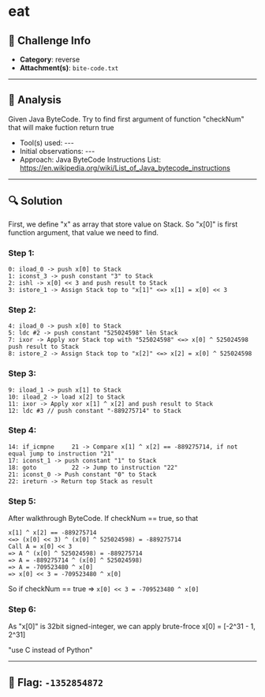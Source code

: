 # eat

## 🧩 Challenge Info

- **Category**: reverse
- **Attachment(s)**: `bite-code.txt`

---

## 🧠 Analysis

Given Java ByteCode. Try to find first argument of function "checkNum" that will make fuction return true

- Tool(s) used: ---
- Initial observations: ---
- Approach: Java ByteCode Instructions List: https://en.wikipedia.org/wiki/List_of_Java_bytecode_instructions

---

## 🔍 Solution

First, we define "x" as array that store value on Stack.
So "x[0]" is first function argument, that value we need to find.

### Step 1:
```
0: iload_0 -> push x[0] to Stack
1: iconst_3 -> push constant "3" to Stack
2: ishl -> x[0] << 3 and push result to Stack
3: istore_1 -> Assign Stack top to "x[1]" <=> x[1] = x[0] << 3
```

### Step 2:
```
4: iload_0 -> push x[0] to Stack
5: ldc #2 -> push constant "525024598" lên Stack
7: ixor -> Apply xor Stack top with "525024598" <=> x[0] ^ 525024598 push result to Stack
8: istore_2 -> Assign Stack top to "x[2]" <=> x[2] = x[0] ^ 525024598
```

### Step 3: 
```
9: iload_1 -> push x[1] to Stack
10: iload_2 -> load x[2] to Stack
11: ixor -> Apply xor x[1] ^ x[2] and push result to Stack
12: ldc #3 // push constant "-889275714" to Stack
```

### Step 4:
```
14: if_icmpne     21 -> Compare x[1] ^ x[2] == -889275714, if not equal jump to instruction "21"
17: iconst_1 -> push constant "1" to Stack
18: goto          22 -> Jump to instruction "22"
21: iconst_0 -> Push constant "0" to Stack
22: ireturn -> Return top Stack as result
```

### Step 5:
After walkthrough ByteCode.
If checkNum == true, so that
```
x[1] ^ x[2] == -889275714
<=> (x[0] << 3) ^ (x[0] ^ 525024598) = -889275714
Call A = x[0] << 3
=> A ^ (x[0] ^ 525024598) = -889275714
=> A = -889275714 ^ (x[0] ^ 525024598)
=> A = -709523480 ^ x[0]
=> x[0] << 3 = -709523480 ^ x[0]
```

So if checkNum == true => ```x[0] << 3 = -709523480 ^ x[0]```

### Step 6:
As "x[0]" is 32bit signed-integer, we can apply brute-froce x[0] = [-2^31 - 1, 2^31]

"use C instead of Python"

---

## 🔑 Flag: `-1352854872`
